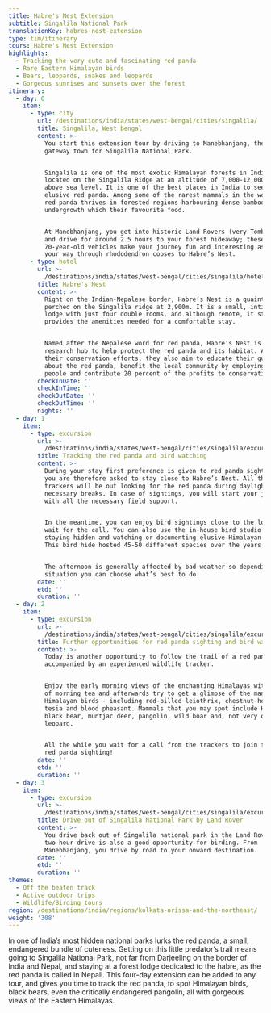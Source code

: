 ```yaml
---
title: Habre's Nest Extension
subtitle: Singalila National Park
translationKey: habres-nest-extension
type: tim/itinerary
tours: Habre's Nest Extension
highlights:
  - Tracking the very cute and fascinating red panda
  - Rare Eastern Himalayan birds
  - Bears, leopards, snakes and leopards
  - Gorgeous sunrises and sunsets over the forest
itinerary:
  - day: 0
    item:
      - type: city
        url: /destinations/india/states/west-bengal/cities/singalila/
        title: Singalila, West bengal
        content: >-
          You start this extension tour by driving to Manebhanjang, the little
          gateway town for Singalila National Park.


          Singalila is one of the most exotic Himalayan forests in India,
          located on the Singalila Ridge at an altitude of 7,000-12,000 feet
          above sea level. It is one of the best places in India to see the
          elusive red panda. Among some of the rarest mammals in the world, the
          red panda thrives in forested regions harbouring dense bamboo
          undergrowth which their favourite food.


          At Manebhanjang, you get into historic Land Rovers (very Tomb Raider!)
          and drive for around 2.5 hours to your forest hideaway; these
          70-year-old vehicles make your journey fun and interesting as you make
          your way through rhododendron copses to Habre’s Nest.
      - type: hotel
        url: >-
          /destinations/india/states/west-bengal/cities/singalila/hotels/habres-nest/
        title: Habre's Nest
        content: >-
          Right on the Indian-Nepalese border, Habre’s Nest is a quaint homestay
          perched on the Singalila ridge at 2,900m. It is a small, intimate
          lodge with just four double rooms, and although remote, it still
          provides the amenities needed for a comfortable stay.


          Named after the Nepalese word for red panda, Habre’s Nest is a
          research hub to help protect the red panda and its habitat. As part of
          their conservation efforts, they also aim to educate their guests
          about the red panda, benefit the local community by employing local
          people and contribute 20 percent of the profits to conservation.
        checkInDate: ''
        checkInTime: ''
        checkOutDate: ''
        checkOutTime: ''
        nights: ''
  - day: 1
    item:
      - type: excursion
        url: >-
          /destinations/india/states/west-bengal/cities/singalila/excursions/tracking-the-red-panda-and-bird-watching/
        title: Tracking the red panda and bird watching
        content: >-
          During your stay first preference is given to red panda sightings and
          you are therefore asked to stay close to Habre’s Nest. All the
          trackers will be out looking for the red panda during daylight with
          necessary breaks. In case of sightings, you will start your journey
          with all the necessary field support.


          In the meantime, you can enjoy bird sightings close to the lodge, and
          wait for the call. You can also use the in-house bird studio for
          staying hidden and watching or documenting elusive Himalayan wildlife.
          This bird hide hosted 45-50 different species over the years.


          The afternoon is generally affected by bad weather so depending on the
          situation you can choose what’s best to do.
        date: ''
        etd: ''
        duration: ''
  - day: 2
    item:
      - type: excursion
        url: >-
          /destinations/india/states/west-bengal/cities/singalila/excursions/further-red-panda-sighting/
        title: Further opportunities for red panda sighting and bird watching
        content: >-
          Today is another opportunity to follow the trail of a red panda,
          accompanied by an experienced wildlife tracker.


          Enjoy the early morning views of the enchanting Himalayas with a cup
          of morning tea and afterwards try to get a glimpse of the many Eastern
          Himalayan birds - including red-billed leiothrix, chestnut-headed
          tesia and blood pheasant. Mammals that you may spot include Himalayan
          black bear, muntjac deer, pangolin, wild boar and, not very often,
          leopard.


          All the while you wait for a call from the trackers to join them for a
          red panda sighting!
        date: ''
        etd: ''
        duration: ''
  - day: 3
    item:
      - type: excursion
        url: >-
          /destinations/india/states/west-bengal/cities/singalila/excursions/drive-out-of-singalila-national-park-by-land-rover/
        title: Drive out of Singalila National Park by Land Rover
        content: >-
          You drive back out of Singalila national park in the Land Rovers. The
          two-hour drive is also a good opportunity for birding. From
          Manebhanjang, you drive by road to your onward destination.
        date: ''
        etd: ''
        duration: ''
themes:
  - Off the beaten track
  - Active outdoor trips
  - Wildlife/Birding tours
region: /destinations/india/regions/kolkata-orissa-and-the-northeast/
weight: '308'
---
```

In one of India’s most hidden national parks lurks the red panda, a small, endangered bundle of cuteness. Getting on this little predator’s trail means going to Singalila National Park, not far from Darjeeling on the border of India and Nepal, and staying at a forest lodge dedicated to the habre, as the red panda is called in Nepali. This four-day extension can be added to any tour, and gives you time to track the red panda, to spot Himalayan birds, black bears, even the critically endangered pangolin, all with gorgeous views of the Eastern Himalayas.
